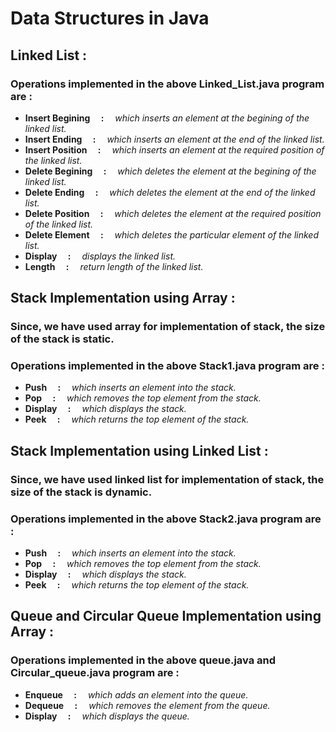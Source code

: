 # Data Structures in Java
## Linked List :
### Operations implemented in the above Linked_List.java program are :
- <b>Insert Begining  &emsp;:&emsp;</b> <i>which inserts an element at the begining of the linked list.</i>
- <b>Insert Ending    &emsp;:&emsp;</b> <i>which inserts an element at the end of the linked list.</i>
- <b>Insert Position  &emsp;:&emsp;</b> <i>which inserts an element at the required position of the linked list.</i>
- <b>Delete Begining  &emsp;:&emsp;</b> <i>which deletes the element at the begining of the linked list.</i>
- <b>Delete Ending    &emsp;:&emsp;</b> <i>which deletes the element at the end of the linked list.</i>
- <b>Delete Position  &emsp;:&emsp;</b> <i>which deletes the element at the required position of the linked list.</i>
- <b>Delete Element   &emsp;:&emsp;</b> <i>which deletes the particular element of the linked list.</i>
- <b>Display          &emsp;:&emsp;</b> <i>displays the linked list.</i>
- <b>Length           &emsp;:&emsp;</b> <i>return length of the linked list.</i>

## Stack Implementation using Array :
### Since, we have used array for implementation of stack, the size of the stack is static.
### Operations implemented in the above Stack1.java program are :
- <b>Push     &emsp;:&emsp;</b> <i>which inserts an element into the stack.</i>
- <b>Pop      &emsp;:&emsp;</b> <i>which removes the top element from the stack.</i>
- <b>Display  &emsp;:&emsp;</b> <i>which displays the stack.</i>
- <b>Peek     &emsp;:&emsp;</b> <i>which returns the top element of the stack.</i>

## Stack Implementation using Linked List :
### Since, we have used linked list for implementation of stack, the size of the stack is dynamic.
### Operations implemented in the above Stack2.java program are :
- <b>Push     &emsp;:&emsp;</b> <i>which inserts an element into the stack.</i>
- <b>Pop      &emsp;:&emsp;</b> <i>which removes the top element from the stack.</i>
- <b>Display  &emsp;:&emsp;</b> <i>which displays the stack.</i>
- <b>Peek     &emsp;:&emsp;</b> <i>which returns the top element of the stack.</i>


## Queue and Circular Queue Implementation using Array :
### Operations implemented in the above queue.java and Circular_queue.java program are :
- <b>Enqueue     &emsp;:&emsp;</b> <i>which adds an element into the queue.</i>
- <b>Dequeue      &emsp;:&emsp;</b> <i>which removes the element from the queue.</i>
- <b>Display  &emsp;:&emsp;</b> <i>which displays the queue.</i>
